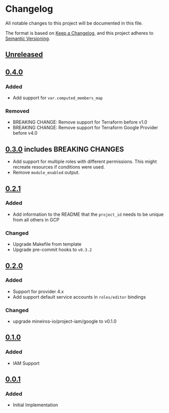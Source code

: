 # Changelog

All notable changes to this project will be documented in this file.

The format is based on [Keep a Changelog](https://keepachangelog.com/en/1.0.0/),
and this project adheres to [Semantic Versioning](https://semver.org/spec/v2.0.0.html).

## [Unreleased]

## [0.4.0]

### Added

 - Add support for `var.computed_members_map`

### Removed

 - BREAKING CHANGE: Remove support for Terraform before v1.0
 - BREAKING CHANGE: Remove support for Terraform Google Provider before v4.0

## [0.3.0] includes BREAKING CHANGES

- Add support for multiple roles with different permissions.
  This might recreate resources if conditions were used.
- Remove `module_enabled` output.

## [0.2.1]

### Added

- Add information to the README that the `project_id` needs to be unique from all others in GCP

### Changed

- Upgrade Makefile from template
- Upgrade pre-commit hooks to `v0.3.2`

## [0.2.0]

### Added

- Support for provider 4.x
- Add support default service accounts in `roles/editor` bindings

### Changed

- upgrade mineiros-io/project-iam/google to v0.1.0

## [0.1.0]

### Added

- IAM Support

## [0.0.1]

### Added

- Initial Implementation

[unreleased]: https://github.com/mineiros-io/terraform-google-project/compare/v0.4.0...HEAD
[0.4.0]: https://github.com/mineiros-io/terraform-google-project/compare/v0.3.0...v0.4.0
[0.3.0]: https://github.com/mineiros-io/terraform-google-project/compare/v0.2.1...v0.3.0
[0.2.1]: https://github.com/mineiros-io/terraform-google-project/compare/v0.2.0...v0.2.1
[0.2.0]: https://github.com/mineiros-io/terraform-google-project/compare/v0.1.0...v0.2.0
[0.1.0]: https://github.com/mineiros-io/terraform-google-project/compare/v0.0.1...v0.1.0
[0.0.1]: https://github.com/mineiros-io/terraform-google-project/releases/tag/v0.0.1
